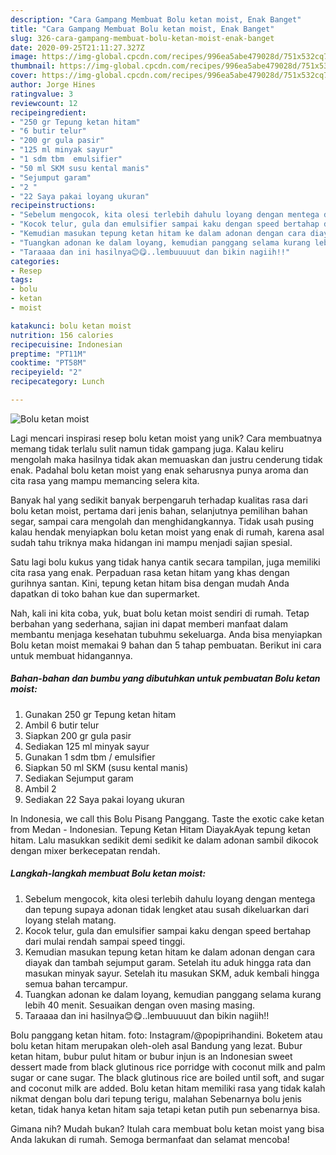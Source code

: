 ```yaml
---
description: "Cara Gampang Membuat Bolu ketan moist, Enak Banget"
title: "Cara Gampang Membuat Bolu ketan moist, Enak Banget"
slug: 326-cara-gampang-membuat-bolu-ketan-moist-enak-banget
date: 2020-09-25T21:11:27.327Z
image: https://img-global.cpcdn.com/recipes/996ea5abe479028d/751x532cq70/bolu-ketan-moist-foto-resep-utama.jpg
thumbnail: https://img-global.cpcdn.com/recipes/996ea5abe479028d/751x532cq70/bolu-ketan-moist-foto-resep-utama.jpg
cover: https://img-global.cpcdn.com/recipes/996ea5abe479028d/751x532cq70/bolu-ketan-moist-foto-resep-utama.jpg
author: Jorge Hines
ratingvalue: 3
reviewcount: 12
recipeingredient:
- "250 gr Tepung ketan hitam"
- "6 butir telur"
- "200 gr gula pasir"
- "125 ml minyak sayur"
- "1 sdm tbm  emulsifier"
- "50 ml SKM susu kental manis"
- "Sejumput garam"
- "2 "
- "22 Saya pakai loyang ukuran"
recipeinstructions:
- "Sebelum mengocok, kita olesi terlebih dahulu loyang dengan mentega dan tepung supaya adonan tidak lengket atau susah dikeluarkan dari loyang stelah matang."
- "Kocok telur, gula dan emulsifier sampai kaku dengan speed bertahap dari mulai rendah sampai speed tinggi."
- "Kemudian masukan tepung ketan hitam ke dalam adonan dengan cara diayak dan tambah sejumput garam. Setelah itu aduk hingga rata dan masukan minyak sayur. Setelah itu masukan SKM, aduk kembali hingga semua bahan tercampur."
- "Tuangkan adonan ke dalam loyang, kemudian panggang selama kurang lebih 40 menit. Sesuaikan dengan oven masing masing."
- "Taraaaa dan ini hasilnya😊😋..lembuuuuut dan bikin nagiih!!"
categories:
- Resep
tags:
- bolu
- ketan
- moist

katakunci: bolu ketan moist 
nutrition: 156 calories
recipecuisine: Indonesian
preptime: "PT11M"
cooktime: "PT58M"
recipeyield: "2"
recipecategory: Lunch

---
```



![Bolu ketan moist](https://img-global.cpcdn.com/recipes/996ea5abe479028d/751x532cq70/bolu-ketan-moist-foto-resep-utama.jpg)

Lagi mencari inspirasi resep bolu ketan moist yang unik? Cara membuatnya memang tidak terlalu sulit namun tidak gampang juga. Kalau keliru mengolah maka hasilnya tidak akan memuaskan dan justru cenderung tidak enak. Padahal bolu ketan moist yang enak seharusnya punya aroma dan cita rasa yang mampu memancing selera kita.

Banyak hal yang sedikit banyak berpengaruh terhadap kualitas rasa dari bolu ketan moist, pertama dari jenis bahan, selanjutnya pemilihan bahan segar, sampai cara mengolah dan menghidangkannya. Tidak usah pusing kalau hendak menyiapkan bolu ketan moist yang enak di rumah, karena asal sudah tahu triknya maka hidangan ini mampu menjadi sajian spesial.

Satu lagi bolu kukus yang tidak hanya cantik secara tampilan, juga memiliki cita rasa yang enak. Perpaduan rasa ketan hitam yang khas dengan gurihnya santan. Kini, tepung ketan hitam bisa dengan mudah Anda dapatkan di toko bahan kue dan supermarket.


Nah, kali ini kita coba, yuk, buat bolu ketan moist sendiri di rumah. Tetap berbahan yang sederhana, sajian ini dapat memberi manfaat dalam membantu menjaga kesehatan tubuhmu sekeluarga. Anda bisa menyiapkan Bolu ketan moist memakai 9 bahan dan 5 tahap pembuatan. Berikut ini cara untuk membuat hidangannya.

<!--inarticleads1-->

##### Bahan-bahan dan bumbu yang dibutuhkan untuk pembuatan Bolu ketan moist:

1. Gunakan 250 gr Tepung ketan hitam
1. Ambil 6 butir telur
1. Siapkan 200 gr gula pasir
1. Sediakan 125 ml minyak sayur
1. Gunakan 1 sdm tbm / emulsifier
1. Siapkan 50 ml SKM (susu kental manis)
1. Sediakan Sejumput garam
1. Ambil 2 
1. Sediakan 22 Saya pakai loyang ukuran


In Indonesia, we call this Bolu Pisang Panggang. Taste the exotic cake ketan from Medan - Indonesian. Tepung Ketan Hitam DiayakAyak tepung ketan hitam. Lalu masukkan sedikit demi sedikit ke dalam adonan sambil dikocok dengan mixer berkecepatan rendah. 

<!--inarticleads2-->

##### Langkah-langkah membuat Bolu ketan moist:

1. Sebelum mengocok, kita olesi terlebih dahulu loyang dengan mentega dan tepung supaya adonan tidak lengket atau susah dikeluarkan dari loyang stelah matang.
1. Kocok telur, gula dan emulsifier sampai kaku dengan speed bertahap dari mulai rendah sampai speed tinggi.
1. Kemudian masukan tepung ketan hitam ke dalam adonan dengan cara diayak dan tambah sejumput garam. Setelah itu aduk hingga rata dan masukan minyak sayur. Setelah itu masukan SKM, aduk kembali hingga semua bahan tercampur.
1. Tuangkan adonan ke dalam loyang, kemudian panggang selama kurang lebih 40 menit. Sesuaikan dengan oven masing masing.
1. Taraaaa dan ini hasilnya😊😋..lembuuuuut dan bikin nagiih!!


Bolu panggang ketan hitam. foto: Instagram/@popiprihandini. Boketem atau bolu ketan hitam merupakan oleh-oleh asal Bandung yang lezat. Bubur ketan hitam, bubur pulut hitam or bubur injun is an Indonesian sweet dessert made from black glutinous rice porridge with coconut milk and palm sugar or cane sugar. The black glutinous rice are boiled until soft, and sugar and coconut milk are added. Bolu ketan hitam memiliki rasa yang tidak kalah nikmat dengan bolu dari tepung terigu, malahan Sebenarnya bolu jenis ketan, tidak hanya ketan hitam saja tetapi ketan putih pun sebenarnya bisa. 

Gimana nih? Mudah bukan? Itulah cara membuat bolu ketan moist yang bisa Anda lakukan di rumah. Semoga bermanfaat dan selamat mencoba!

